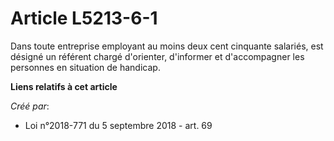 # Article L5213-6-1

Dans toute entreprise employant au moins deux cent cinquante salariés, est désigné un référent chargé d'orienter, d'informer
et d'accompagner les personnes en situation de handicap.

**Liens relatifs à cet article**

_Créé par_:

  - Loi n°2018-771 du 5 septembre 2018 - art. 69
